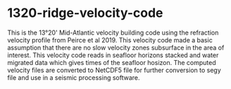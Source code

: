 # 1320-ridge-velocity-code
This is the 13°20' Mid-Atlantic velocity building code using the refraction velocity profile from Peirce et al 2019. 
This velocity code made a basic assumption that there are no slow velocity zones subsurface in the area of interest.
This velocity code reads in seafloor horizons stacked and water migrated data which gives times of the seafloor hosizon.
The computed velocity files are converted to NetCDF5 file for further conversion to segy file and use in a seismic processing software.
